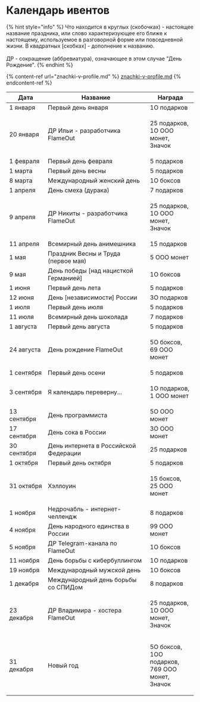 # Календарь ивентов

{% hint style="info" %}
Что находится в круглых (скобочках) - настоящее название праздника, или слово характеризующее его ближе к настоящему, используемое в разговорной форме или повседневной жизни. В квадратных \[скобках] - дополнение к названию.\
\
ДР - сокращение (аббревиатура), означающее в этом случае "День Рождение".
{% endhint %}

{% content-ref url="znachki-v-profile.md" %}
[znachki-v-profile.md](znachki-v-profile.md)
{% endcontent-ref %}

| Дата        | Название                               | Награда                                                        |
| ----------- | -------------------------------------- | -------------------------------------------------------------- |
| 1 января    | Первый день января                     | 1O подарков                                                    |
| 20 января   | ДР Ильи - разработчика FlameOut        | <p>25 подарков,<br>1O OOO монет,<br>Значок</p>                 |
| 1 февраля   | Первый день февраля                    | 5 подарков                                                     |
| 1 марта     | Первый день весны                      | 5 подарков                                                     |
| 8 марта     | Международный женский день             | 1O боксов                                                      |
| 1 апреля    | День смеха (дурака)                    | 7 подарков                                                     |
| 9 апреля    | ДР Никиты - разработчика FlameOut      | <p>25 подарков,<br>1O OOO монет,<br>Значок</p>                 |
| 11 апреля   | Всемирный день анимешника              | 15 подарков                                                    |
| 1 мая       | Праздник Весны и Труда (первое мая)    | 5 OOO монет                                                    |
| 9 мая       | День победы \[над нацисткой Германией] | 1O боксов                                                      |
| 1 июня      | Первый день лета                       | 5 подарков                                                     |
| 12 июня     | День \[независимости] России           | 3O подарков                                                    |
| 1 июля      | Первый день июля                       | 5 подарков                                                     |
| 11 июля     | Всемирный день шоколада                | 7 подарков                                                     |
| 1 августа   | Первый день августа                    | 5 подарков                                                     |
| 24 августа  | День рождение FlameOut                 | <p>5O боксов,<br>69 OOO монет</p>                              |
| 1 сентября  | Первый день осени                      | 5 подарков                                                     |
| 3 сентября  | Я календарь переверну...               | <p>1O подарков,<br>1 OOO монет</p>                             |
| 13 сентября | День программиста                      | 5O OOO монет                                                   |
| 17 сентября | День сока в России                     | 3O OOO монет                                                   |
| 30 сентября | День интернета в Российской Федерации  | 25 подарков                                                    |
| 1 октября   | Первый день октября                    | 5 подарков                                                     |
| 31 октября  | Хэллоуин                               | <p>15 боксов,<br>25 OOO монет</p>                              |
| 1 ноября    | Недрочабль - интернет-челлендж         | 8 подарков                                                     |
| 4 ноября    | День народного единства в России       | 99 OOO монет                                                   |
| 5 ноября    | ДР Telegram-канала по FlameOut         | 1O боксов                                                      |
| 11 ноября   | День борьбы с кибербуллингом           | 1O подарков                                                    |
| 19 ноября   | Международный мужской день             | 1O боксов                                                      |
| 1 декабря   | Международный день борьбы со СПИДом    | 8 подарков                                                     |
| 23 декабря  | ДР Владимира - хостера FlameOut        | <p>25 подарков,<br>1O OOO монет,<br>Значок</p>                 |
| 31 декабря  | Новый год                              | <p>5O боксов,<br>1OO подарков,<br>769 OOO монет,<br>Значок</p> |
